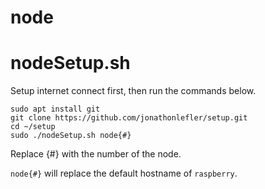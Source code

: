 # node
# nodeSetup.sh
Setup internet connect first, then run the commands below.

```
sudo apt install git
git clone https://github.com/jonathonlefler/setup.git
cd ~/setup
sudo ./nodeSetup.sh node{#}
```
 
Replace {#} with the number of the node.

`node{#}` will replace the default hostname of `raspberry`.
